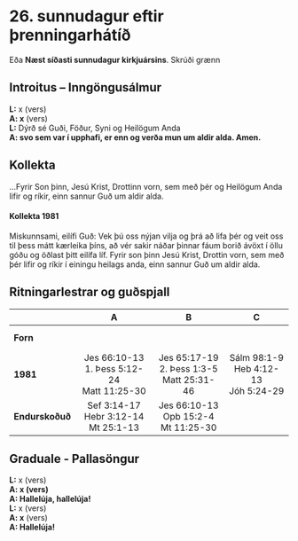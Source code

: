 # 26. sunnudagur eftir þrenningarhátíð

Eða **Næst síðasti sunnudagur kirkjuársins**.
Skrúði grænn

## Introitus – Inngöngusálmur

**L:** x (vers)  
**A: x** (vers)  
**L:** Dýrð sé Guði, Föður, Syni og Heilögum Anda  
**A: svo sem var í upphafi, er enn og verða mun um aldir alda. Amen.**  

## Kollekta

…Fyrir Son þinn, Jesú Krist, Drottinn vorn, sem með þér og Heilögum Anda lifir og ríkir, einn sannur Guð um aldir alda.

#### Kollekta 1981

Miskunnsami, eilífi Guð: Vek þú oss nýjan vilja og þrá að lifa þér og
veit oss til þess mátt kærleika þíns, að vér sakir náðar þinnar fáum borið
ávöxt í öllu góðu og öðlast þitt eilífa líf. Fyrir son þinn Jesú Krist,
Drottin vorn, sem með þér lifir og ríkir í einingu heilags anda, einn
sannur Guð um aldir alda.

## Ritningarlestrar og guðspjall

| |**A**|**B**|**C**|
|:---|:---:|:---:|:---:|
|**Forn**| <br> <br> | <br> <br> | <br> <br> |
|**1981**| Jes 66:10-13<br>1. Þess 5:12-24<br>Matt 11:25-30|Jes 65:17-19<br>2. Þess 1:3-5<br>Matt 25:31-46|Sálm 98:1-9<br>Heb 4:12-13<br>Jóh 5:24-29|
|**Endurskoðuð**|Sef 3:14-17<br>Hebr 3:12-14<br>Mt 25:1-13|Jes 66:10-13<br>Opb 15:2-4<br>Mt 11:25-30| <br> <br> |

## Graduale - Pallasöngur

**L:** x (vers)  
**A: x (vers)**  
**A: Hallelúja, hallelúja!**  
**L:** x (vers)  
**A: x** (vers)  
**A: Hallelúja!**  
